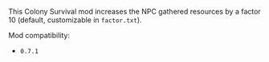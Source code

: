 This Colony Survival mod increases the NPC gathered resources by a factor 10 (default, customizable in `factor.txt`).

Mod compatibility:   

- `0.7.1`
